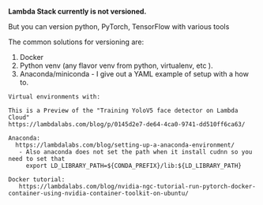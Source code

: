 **Lambda Stack currently is not versioned.**

But you can version python, PyTorch, TensorFlow with various tools

The common solutions for versioning are:
1. Docker
2. Python venv (any flavor venv from python, virtualenv, etc ).
3. Anaconda/miniconda - I give out a YAML example of setup with a how to.

```
Virtual environments with:

This is a Preview of the "Training YoloV5 face detector on Lambda Cloud"
https://lambdalabs.com/blog/p/0145d2e7-de64-4ca0-9741-dd510ff6ca63/

Anaconda:
  https://lambdalabs.com/blog/setting-up-a-anaconda-environment/
   - Also anaconda does not set the path when it install cudnn so you need to set that
     export LD_LIBRARY_PATH=${CONDA_PREFIX}/lib:${LD_LIBRARY_PATH}

Docker tutorial:
   https://lambdalabs.com/blog/nvidia-ngc-tutorial-run-pytorch-docker-container-using-nvidia-container-toolkit-on-ubuntu/
```

